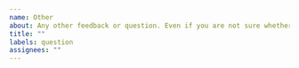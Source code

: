 ```yaml
---
name: Other
about: Any other feedback or question. Even if you are not sure whether it is worth an issue at all.
title: ""
labels: question
assignees: ""
---
```

